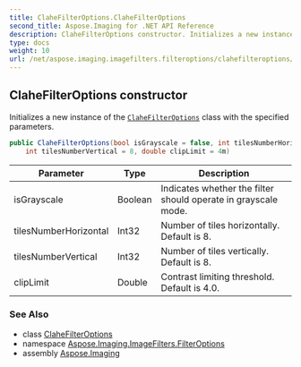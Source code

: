 ```yaml
---
title: ClaheFilterOptions.ClaheFilterOptions
second_title: Aspose.Imaging for .NET API Reference
description: ClaheFilterOptions constructor. Initializes a new instance of the ClaheFilterOptions class with the specified parameters
type: docs
weight: 10
url: /net/aspose.imaging.imagefilters.filteroptions/clahefilteroptions/clahefilteroptions/
---
```

## ClaheFilterOptions constructor

Initializes a new instance of the [`ClaheFilterOptions`](../) class with the specified parameters.

```csharp
public ClaheFilterOptions(bool isGrayscale = false, int tilesNumberHorizontal = 8, 
    int tilesNumberVertical = 8, double clipLimit = 4m)
```

| Parameter | Type | Description |
| --- | --- | --- |
| isGrayscale | Boolean | Indicates whether the filter should operate in grayscale mode. |
| tilesNumberHorizontal | Int32 | Number of tiles horizontally. Default is 8. |
| tilesNumberVertical | Int32 | Number of tiles vertically. Default is 8. |
| clipLimit | Double | Contrast limiting threshold. Default is 4.0. |

### See Also

* class [ClaheFilterOptions](../)
* namespace [Aspose.Imaging.ImageFilters.FilterOptions](../../clahefilteroptions/)
* assembly [Aspose.Imaging](../../../)


